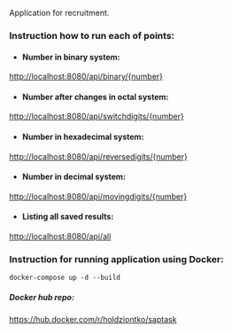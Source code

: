 Application for recruitment.

### Instruction how to run each of points:

- #### Number in binary system:
<http://localhost:8080/api/binary/{number}>

- #### Number after changes in octal system:
<http://localhost:8080/api/switchdigits/{number}>

- #### Number in hexadecimal system:
<http://localhost:8080/api/reversedigits/{number}>

- #### Number in decimal system:
<http://localhost:8080/api/movingdigits/{number}>

- #### Listing all saved results:
<http://localhost:8080/api/all>

### Instruction for running application using Docker:
`docker-compose up -d --build` 

##### Docker hub repo:
<https://hub.docker.com/r/holdziontko/saptask>



